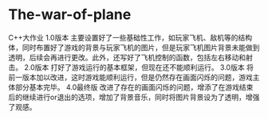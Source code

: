 # The-war-of-plane
C++大作业
1.0版本
  主要设置好了一些基础性工作，如玩家飞机、敌机等的结构体，同时布置好了游戏的背景与玩家飞机的图片，但是玩家飞机图片背景未能做到透明，后续会再进行更改。此外，还写好了飞机控制的函数，包括左右移动和射击。
2.0版本
  打好了游戏运行的基本框架，但现在还不能顺利运行。
3.0版本
  将前一版本加以改进，这时游戏能顺利运行，但是仍然存在画面闪烁的问题，游戏主体部分基本完毕。
4.0最终版
  改进了存在的画面闪烁的问题，增添了在游戏结束后的继续进行or退出的选项，增加了背景音乐，同时将图片背景设为了透明，增强了观感。
